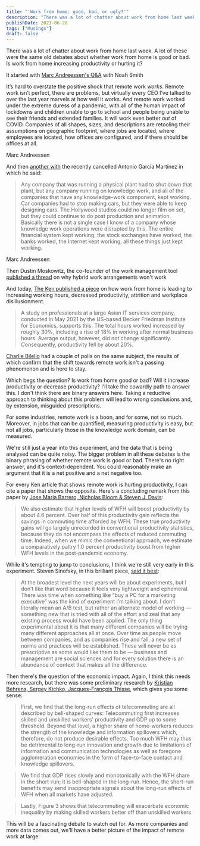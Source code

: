 ```yaml
---
title: "'Work from home: good, bad, or ugly?'"
description: "There was a lot of chatter about work from home last week. A lot of these were the same old debates about whether work from home is good or bad. Is work from ho..."
publishDate: 2021-06-28
tags: ["Musings"]
draft: false
---
```


There was a lot of chatter about work from home last week. A lot of these were the same old debates about whether work from home is good or bad. Is work from home increasing productivity or hurting it? 

It started with <a href="https://noahpinion.substack.com/p/interview-marc-andreessen-vc-and" target="_blank" rel="noreferrer noopener">Marc Andreessen's Q&A</a> with Noah Smith

  <p>
    It’s hard to overstate the positive shock that remote work <em>works</em>. Remote work isn’t perfect, there are problems, but virtually every CEO I’ve talked to over the last year marvels at how well it works. And remote work worked under the extreme duress of a pandemic, with all of the human impact of lockdowns and children unable to go to school and people being unable to see their friends and extended families. It will work even better <em>out</em> of COVID. Companies of all shapes, sizes, and descriptions are retooling their assumptions on geographic footprint, where jobs are located, where employees are located, how offices are configured, and if there should be offices at all.
  </p>
  
  Marc Andreessen

And then <a href="https://www.thepullrequest.com/p/the-man-whose-software-ate-the-world" target="_blank" rel="noreferrer noopener">another with</a> the recently cancelled Antonio García Martínez in which he said: 

> Any company that was running a physical plant had to shut down that plant, but any company running on knowledge work, and all of the companies that have any knowledge-work component, kept working. Car companies had to stop making cars, but they were able to keep designing cars. The Hollywood studios could no longer film on set, but they could continue to do post production and animation. Basically there is not a single case I know of a company whose knowledge work operations were disrupted by this. The entire financial system kept working, the stock exchanges have worked, the banks worked, the Internet kept working, all these things just kept working.
  
  Marc Andreessen

Then Dustin Moskowitz, the co-founder of the work management tool <a href="https://twitter.com/moskov/status/1408902591409397762?s=20" target="_blank" rel="noreferrer noopener">published a thread</a> on why hybrid work arrangements won't work 

And today, <a rel="noreferrer noopener" href="https://the-ken.com/story/longer-wfh-hours-more-work-but-how-productive-are-you-anymore/" target="_blank">The Ken published a piece</a> on how work from home is leading to increasing working hours, decreased productivity, attrition and workplace disillusionment. 

> A study on professionals at a large Asian IT services company, conducted in May 2021 by the US-based Becker Friedman Institute for Economics, supports this. The total hours worked increased by roughly 30%, including a rise of 18% in working after normal business hours. Average output, however, did not change significantly. Consequently, productivity fell by about 20%.

<a rel="noreferrer noopener" href="https://twitter.com/charliebilello/status/1407737509501624324?s=20" target="_blank">Charlie Bilello</a> had a couple of polls on the same subject, the results of which confirm that the shift towards remote work isn't a passing phenomenon and is here to stay.  

Which begs the question? Is work from home good or bad? Will it increase productivity or decrease productivity? I'll take the cowardly path to answer this. I don't think there are binary answers here. Taking a reductive approach to thinking about this problem will lead to wrong conclusions and, by extension, misguided prescriptions. 

For some industries, remote work is a boon, and for some, not so much. Moreover, in jobs that can be quantified, measuring productivity is easy, but not all jobs, particularly those in the knowledge work domain, can be measured. 

We're still just a year into this experiment, and the data that is being analysed can be quite noisy. The bigger problem in all these debates is the binary phrasing of whether remote work is good or bad. There's no right answer, and it's context-dependent. You could reasonably make an argument that it is a net positive and a net negative too. 

For every Ken article that shows remote work is hurting productivity, I can cite a paper that shows the opposite. Here's a concluding remark from this paper by <a rel="noreferrer noopener" href="https://www.nber.org/papers/w28731" target="_blank">Jose Maria Barrero, Nicholas Bloom & Steven J. Davis</a>: 

> We also estimate that higher levels of WFH will boost productivity by about 4.6 percent. Over half of this productivity gain reflects the savings in commuting time afforded by WFH. These true productivity gains will go largely unrecorded in conventional productivity statistics, because they do not encompass the effects of reduced commuting time. Indeed, when we mimic the conventional approach, we estimate a comparatively paltry 1.0 percent productivity boost from higher WFH levels in the post-pandemic economy.

While it's tempting to jump to conclusions, I think we're still very early in this experiment. Steven Sinofsky, in this brilliant piece, [said it best][1]:

> At the broadest level the next years will be about experiments, but I don’t like that word because it feels very lightweight and ephemeral. There was time when something like “buy a PC for a marketing executive” was the kind of experiment I’m talking about. I don’t literally mean an A/B test, but rather an alternate model of working — something new that is tried with all of the effort and zeal that any existing process would have been applied. The only thing experimental about it is that many different companies will be trying many different approaches all at once. Over time as people move between companies, and as companies rise and fall, a new set of norms and practices will be established. These will never be as prescriptive as some would like them to be — business and management are social sciences and for every solution there is an abundance of context that makes all the difference.

Then there's the question of the economic impact. Again, I think this needs more research, but there was some preliminary research by <a rel="noreferrer noopener" href="https://voxeu.org/article/working-home-too-much-good-thing" target="_blank">Kristian Behrens, Sergey Kichko, Jacques-François Thisse</a>, which gives you some sense: 

> First, we find that the long-run effects of telecommuting are all described by bell-shaped curves: Telecommuting first increases skilled and unskilled workers' productivity and GDP up to some threshold. Beyond that level, a higher share of home-workers reduces the strength of the knowledge and information spillovers which, therefore, do not produce desirable effects. Too much WFH may thus be detrimental to long-run innovation and growth due to limitations of information and communication technologies as well as foregone agglomeration economies in the form of face-to-face contact and knowledge spillovers.
  
> We find that GDP rises slowly and monotonically with the WFH share in the short-run; it is bell-shaped in the long-run. Hence, the short-run benefits may send inappropriate signals about the long-run effects of WFH when all markets have adjusted.
  
> Lastly, Figure 3 shows that telecommuting will exacerbate economic inequality by making skilled workers better off than unskilled workers.

This will be a fascinating debate to watch out for. As more companies and more data comes out, we'll have a better picture of the impact of remote work at large.

 [1]: https://medium.learningbyshipping.com/creating-the-future-of-work-449c66707e35